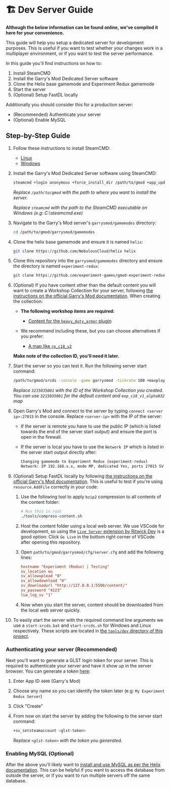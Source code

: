 # 🏗 Dev Server Guide

**Although the below information can be found online, we've compiled it here for your convenience.**

This guide will help you setup a dedicated server for development purposes. This is useful if you want to test whether your changes work in a multiplayer environment, or if you want to test the server performance.

In this guide you'll find instructions on how to:

1. Install SteamCMD
2. Install the Garry's Mod Dedicated Server software
3. Clone the Helix base gamemode and Experiment Redux gamemode
4. Start the server
5. (Optional) Setup FastDL locally

Additionally you should consider this for a production server:

* (Recommended) Authenticate your server
* (Optional) Enable MySQL

## Step-by-Step Guide

1. Follow these instructions to install SteamCMD:
    * [Linux](https://developer.valvesoftware.com/wiki/SteamCMD#Linux)
    * [Windows](https://developer.valvesoftware.com/wiki/SteamCMD#Windows)

2. Install the Garry's Mod Dedicated Server software using SteamCMD:

    ```sh
    steamcmd +login anonymous +force_install_dir /path/to/gmod +app_update 4020 validate +quit
    ```

    *Replace `/path/to/gmod` with the path to where you want to install the server.*

    *Replace `steamcmd` with the path to the SteamCMD executable on Windows (e.g: C:\steamcmd.exe)*

3. Navigate to the Garry's Mod server's `garrysmod/gamemodes` directory:

    ```sh
    cd /path/to/gmod/garrysmod/gamemodes
    ```

4. Clone the helix base gamemode and ensure it is named `helix`:

    ```sh
    git clone https://github.com/NebulousCloud/helix helix
    ```

5. Clone this repository into the `garrysmod/gamemodes` directory and ensure the directory is named `experiment-redux`:

    ```sh
    git clone https://github.com/experiment-games/gmod-experiment-redux experiment-redux
    ```

6. (Optional) If you have content other than the default content you will want to create a Workshop Collection for your server, following [the instructions on the official Garry's Mod documentation](https://wiki.facepunch.com/gmod/Workshop_for_Dedicated_Servers). When creating the collection:

    * **The following workshop items are required:**
        * [Content for the `heavy_duty_armor` plugin](https://steamcommunity.com/sharedfiles/filedetails/?id=355101935)

    * We recommend including these, but you can choose alternatives if you prefer:
        * [A map like `rp_c18_v2`](https://steamcommunity.com/sharedfiles/filedetails/?id=132937160)

    **Make note of the collection ID, you'll need it later.**

7. Start the server so you can test it. Run the following server start command:

    ```bash
    /path/to/gmod/srcds -console -game garrysmod -tickrate 100 +maxplayers 64 +gamemode experiment-redux +map rp_c18_v2 +host_workshop_collection 3215035081
    ```

    *Replace `3215035081` with the ID of the Workshop Collection you created. You can use `3215035081` for the default content and `exp_c18_v1_alpha032` map*

8. Open Garry's Mod and connect to the server by typing `connect <server ip>:27015` in the console. Replace `<server-ip>` with the IP of the server:

    * If the server is remote you have to use the public IP (which is listed towards the end of the server start output) and ensure the port is open in the firewall.

    * If the server is local you have to use the `Network IP` which is listed in the server start output directly after:

      ```bash
      Changing gamemode to Experiment Redux (experiment-redux)
      Network: IP 192.168.x.x, mode MP, dedicated Yes, ports 27015 SV / 27005 CL
      ```

9. (Optional) Setup FastDL locally by following [the instructions on the official Garry's Mod documentation](https://wiki.facepunch.com/gmod/Serving_Content). This is useful to test if you're using `resource.AddFile` correctly in your code:

    1. Use the following tool to apply `bzip2` compression to all contents of the content folder:

        ```bash
        # Run this in root
        ./tools/compress-content.sh
        ```

    2. Host the content folder using a local web server. We use VSCode for development, so using the [`Live Server` extension by Ritwick Dey](https://marketplace.visualstudio.com/items?itemName=ritwickdey.LiveServer) is a good option: Click `Go Live` in the bottom right corner of VSCode after opening this repository.

    3. Open `path/to/gmod/garrysmod/cfg/server.cfg` and add the following lines:

        ```cfg
        hostname "Experiment (Redux) | Testing"
        sv_location eu
        sv_allowupload "0"
        sv_allowdownload "0"
        sv_downloadurl "http://127.0.0.1:5500/content/"
        sv_password "4123"
        lua_log_sv "1"
        ```

    4. Now when you start the server, content should be downloaded from the local web server quickly.

10. To easily start the server with the required command line arguments we use a `start-srcds.bat` and `start-srcds.sh` for Windows and Linux respectively. These scripts are located in [the `tools/dev` directory of this project](../tools/dev).

### Authenticating your server (Recommended)

Next you'll want to generate a GLST login token for your server. This is required to authenticate your server and have it show up in the server browser. You can generate a token [here](https://steamcommunity.com/dev/managegameservers):

1. Enter App ID `4000` (Garry's Mod)

2. Choose any name so you can identify the token later (e.g: `My Experiment Redux Server`)

3. Click "Create"

4. From now on start the server by adding the following to the server start command:

    ```bash
    +sv_setsteamaccount <glst-token>
    ```

    *Replace `<glst-token>` with the token you generated.*

### Enabling MySQL (Optional)

After the above you'll likely want to [install and use MySQL as per the Helix documentation](https://docs.gethelix.co/manual/getting-started/#Installing). This can be helpful if you want to access the database from outside the server, or if you want to run multiple servers off the same database.
